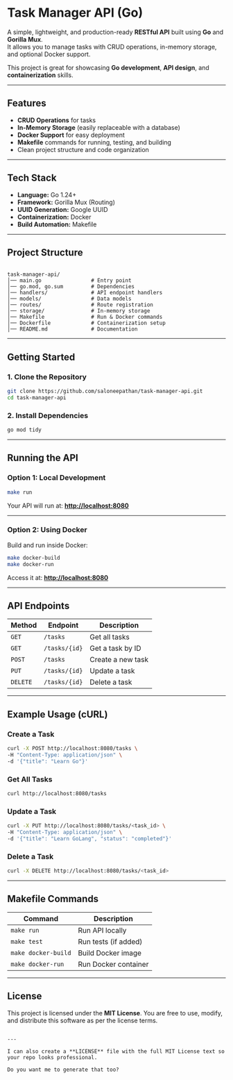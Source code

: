 # Task Manager API (Go)

A simple, lightweight, and production-ready **RESTful API** built using **Go** and **Gorilla Mux**.  
It allows you to manage tasks with CRUD operations, in-memory storage, and optional Docker support.  

This project is great for showcasing **Go development**, **API design**, and **containerization** skills.

---

## Features
- **CRUD Operations** for tasks  
- **In-Memory Storage** (easily replaceable with a database)  
- **Docker Support** for easy deployment  
- **Makefile** commands for running, testing, and building  
- Clean project structure and code organization  

---

## Tech Stack
- **Language:** Go 1.24+
- **Framework:** Gorilla Mux (Routing)
- **UUID Generation:** Google UUID
- **Containerization:** Docker
- **Build Automation:** Makefile

---

## Project Structure
```

task-manager-api/
│── main.go                # Entry point
│── go.mod, go.sum         # Dependencies
│── handlers/              # API endpoint handlers
│── models/                # Data models
│── routes/                # Route registration
│── storage/               # In-memory storage
│── Makefile               # Run & Docker commands
│── Dockerfile             # Containerization setup
│── README.md              # Documentation

````

---

## Getting Started

### **1. Clone the Repository**
```bash
git clone https://github.com/saloneepathan/task-manager-api.git
cd task-manager-api
````

### **2. Install Dependencies**

```bash
go mod tidy
```

---

## Running the API

### **Option 1: Local Development**

```bash
make run
```

Your API will run at: **[http://localhost:8080](http://localhost:8080)**

---

### **Option 2: Using Docker**

Build and run inside Docker:

```bash
make docker-build
make docker-run
```

Access it at: **[http://localhost:8080](http://localhost:8080)**

---

## API Endpoints

| Method   | Endpoint      | Description       |
| -------- | ------------- | ----------------- |
| `GET`    | `/tasks`      | Get all tasks     |
| `GET`    | `/tasks/{id}` | Get a task by ID  |
| `POST`   | `/tasks`      | Create a new task |
| `PUT`    | `/tasks/{id}` | Update a task     |
| `DELETE` | `/tasks/{id}` | Delete a task     |

---

## Example Usage (cURL)

### **Create a Task**

```bash
curl -X POST http://localhost:8080/tasks \
-H "Content-Type: application/json" \
-d '{"title": "Learn Go"}'
```

### **Get All Tasks**

```bash
curl http://localhost:8080/tasks
```

### **Update a Task**

```bash
curl -X PUT http://localhost:8080/tasks/<task_id> \
-H "Content-Type: application/json" \
-d '{"title": "Learn GoLang", "status": "completed"}'
```

### **Delete a Task**

```bash
curl -X DELETE http://localhost:8080/tasks/<task_id>
```

---

## Makefile Commands

| Command             | Description          |
| ------------------- | -------------------- |
| `make run`          | Run API locally      |
| `make test`         | Run tests (if added) |
| `make docker-build` | Build Docker image   |
| `make docker-run`   | Run Docker container |

---

## License

This project is licensed under the **MIT License**.
You are free to use, modify, and distribute this software as per the license terms.

```

---

I can also create a **LICENSE** file with the full MIT License text so your repo looks professional.  

Do you want me to generate that too?
```
